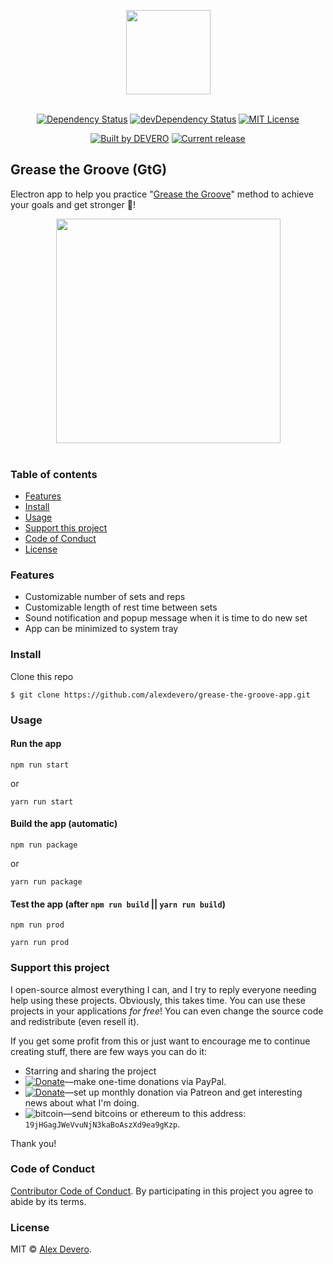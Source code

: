 <p align="center">
  <img src="https://cdn.rawgit.com/alexdevero/grease-the-groove-app/master/src/assets/grease-the-groove-icon.png" width="135" align="center">
  <br>
  <br>
</p>

<p align="center">
  <a href="https://david-dm.org/alexdevero/grease-the-groove-app"><img alt="Dependency Status" src="https://david-dm.org/alexdevero/grease-the-groove-app.svg?style=flat"></a>
  <a href="https://david-dm.org/alexdevero/grease-the-groove-app?type=dev"><img alt="devDependency Status" src="https://david-dm.org/alexdevero/grease-the-groove-app/dev-status.svg?style=flat"></a>
  <a href="http://opensource.org/licenses/MIT"><img alt="MIT License" src="https://img.shields.io/npm/l/express.svg"></a>
</p>

<p align="center">
  <a href="https://alexdevero.com"><img alt="Built by DEVERO" src="https://img.shields.io/badge/built%20by-DEVERO-brightgreen.svg?colorB=d30320"></a>
  <a href="https://github.com/alexdevero/grease-the-groove-app/releases"><img alt="Current release" src="https://img.shields.io/github/release/alexdevero/grease-the-groove-app.svg"></a>
</p>

## Grease the Groove (GtG)

Electron app to help you practice "[Grease the Groove]" method to achieve your goals and get stronger 💪!

<p align="center">
  <img src="https://cdn.rawgit.com/alexdevero/grease-the-groove-app/master/docs/grease-the-groove-app.png" width="359">
  <br>
  <br>
</p>

### Table of contents

* [Features](#features)
* [Install](#install)
* [Usage](#usage)
* [Support this project](#support-this-project)
* [Code of Conduct](#code-of-conduct)
* [License](#license)

### Features

- Customizable number of sets and reps
- Customizable length of rest time between sets
- Sound notification and popup message when it is time to do new set
- App can be minimized to system tray

### Install

Clone this repo
```
$ git clone https://github.com/alexdevero/grease-the-groove-app.git
```

### Usage
#### Run the app

```
npm run start
```
or
```
yarn run start
```

#### Build the app (automatic)

```
npm run package
```
or
```
yarn run package
```

#### Test the app (after `npm run build` || `yarn run build`)
```
npm run prod
```
```
yarn run prod
```

### Support this project

I open-source almost everything I can, and I try to reply everyone needing help using these projects. Obviously,
this takes time. You can use these projects in your applications *for free*! You can even change the source code and redistribute (even resell it).

If you get some profit from this or just want to encourage me to continue creating stuff, there are few ways you can do it:

 - Starring and sharing the project
 - [![Donate](https://img.shields.io/badge/Donate-Paypal-brightgreen.svg?colorB=259cd2)](https://www.paypal.com/cgi-bin/webscr?cmd=_s-xclick&hosted_button_id=YKLGUUB34ASEL)—make one-time donations via PayPal.
 - [![Donate](https://img.shields.io/badge/Donate-Patreon-brightgreen.svg?colorB=f86213)](https://www.patreon.com/alexdevero)—set up monthly donation via Patreon and get interesting news about what I'm doing.
 - <img alt="bitcoin" src="https://img.shields.io/badge/Donate-Bitcoin-brightgreen.svg?colorB=fab915">—send bitcoins or ethereum to this address: `19jHGagJWeVvuNjN3kaBoAszXd9ea9gKzp`.

Thank you!

### Code of Conduct

[Contributor Code of Conduct](code-of-conduct.md). By participating in this project you agree to abide by its terms.

### License

MIT © [Alex Devero](https://alexdevero.com).

<!-- links -->
[Grease the Groove]: https://www.artofmanliness.com/2016/01/20/get-stronger-by-greasing-the-groove/
